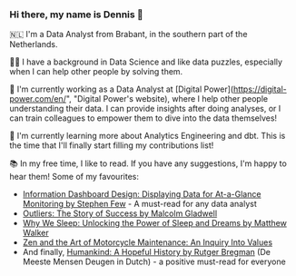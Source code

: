 ### Hi there, my name is Dennis 👋

🇳🇱 I'm a Data Analyst from Brabant, in the southern part of the Netherlands.

👨‍🎓 I have a background in Data Science and like data puzzles, especially when I can help other people by solving them.

🔭 I'm currently working as a Data Analyst at [Digital Power](https://digital-power.com/en/", "Digital Power's website), where I help other people understanding their data. I can provide insights after doing analyses, or I can train colleagues to empower them to dive into the data themselves!

🌱 I'm currently learning more about Analytics Engineering and dbt. This is the time that I'll finally start filling my contributions list! 

📚 In my free time, I like to read. If you have any suggestions, I'm happy to hear them! Some of my favourites:
 - [Information Dashboard Design: Displaying Data for At-a-Glance Monitoring by Stephen Few](https://www.goodreads.com/book/show/17885844-information-dashboard-design) - A must-read for any data analyst
 - [Outliers: The Story of Success by Malcolm Gladwell](https://www.goodreads.com/book/show/3228917-outliers) 
 - [Why We Sleep: Unlocking the Power of Sleep and Dreams by Matthew Walker](https://www.goodreads.com/book/show/34466963-why-we-sleep)
 - [Zen and the Art of Motorcycle Maintenance: An Inquiry Into Values](https://www.goodreads.com/book/show/629.Zen_and_the_Art_of_Motorcycle_Maintenance)
 - And finally, [Humankind: A Hopeful History by Rutger Bregman](https://www.goodreads.com/book/show/52879286-humankind) (De Meeste Mensen Deugen in Dutch) - a positive must-read for everyone
 

<!--
**dennisdegroot/dennisdegroot** is a ✨ _special_ ✨ repository because its `README.md` (this file) appears on your GitHub profile.

Here are some ideas to get you started:

- 🔭 I’m currently working on ...
- 🌱 I’m currently learning ...
- 👯 I’m looking to collaborate on ...
- 🤔 I’m looking for help with ...
- 💬 Ask me about ...
- 📫 How to reach me: ...
- 😄 Pronouns: ...
- ⚡ Fun fact: ...
-->
